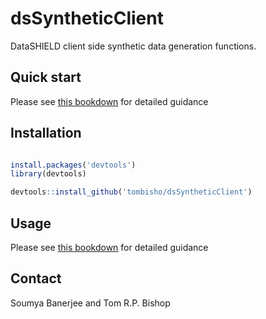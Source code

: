 # dsSyntheticClient

DataSHIELD client side synthetic data generation functions.

## Quick start

Please see [this bookdown](https://tombisho.github.io/synthetic_bookdown/) for detailed guidance 

## Installation

```r

install.packages('devtools')
library(devtools)

devtools::install_github('tombisho/dsSyntheticClient')

```


## Usage

Please see [this bookdown](https://tombisho.github.io/synthetic_bookdown/) for detailed guidance 

## Contact

Soumya Banerjee and Tom R.P. Bishop
